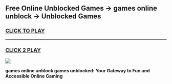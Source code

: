 
## Free Online Unblocked Games → games online unblock → Unblocked Games
<h3>
<a href="https://premium.freeplayer.one?title=games_online_unblock&ref=21F">CLICK TO PLAY</a></h3>
<hr>

<h3>
<a href="https://premium.freeplayer.one?title=games_online_unblock&ref=21F">CLICK 2 PLAY</a>
  
</h3>

<a href="https://premium.freeplayer.one?title=games_online_unblock&ref=21F/"><img src="https://clearcache.store/games.png"></a>


**games online unblock games unblocked: Your Gateway to Fun and Accessible Online Gaming**
